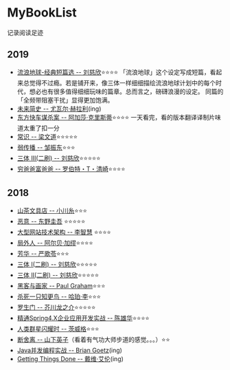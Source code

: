 # MyBookList
记录阅读足迹
## 2019
* [流浪地球-经典短篇选 -- 刘慈欣](https://book.douban.com/subject/3266609/)⭐️⭐️⭐️⭐️ 「流浪地球」这个设定写成短篇，看起来总觉得不过瘾。若是铺开来，像三体一样细细描绘流浪地球计划中的每个时代，想必也有很多值得细细玩味的篇章。总而言之，磅礴浪漫的设定。 同篇的「全频带阻塞干扰」显得更加饱满。
* [未来简史 -- 尤瓦尔·赫拉利](https://book.douban.com/subject/26943161/)(ing)
* [东方快车谋杀案 -- 阿加莎·克里斯蒂](https://book.douban.com/subject/1827374/)⭐️⭐️⭐️⭐️ 一天看完，看的版本翻译译制片味道太重了扣一分
* [常识 -- 梁文道](https://book.douban.com/subject/3344676/)⭐️⭐️⭐️⭐️⭐️
* [弱传播 -- 邹振东](https://book.douban.com/subject/30383755/)⭐️⭐️⭐️
* [三体 III(二刷) -- 刘慈欣](https://book.douban.com/subject/5363767/)⭐️⭐️⭐️⭐️⭐️
* [穷爸爸富爸爸 -- 罗伯特・T・清崎](https://book.douban.com/subject/1033778/)⭐️⭐️⭐️⭐️







## 2018
* [山茶文具店 -- 小川糸](https://book.douban.com/subject/28656614/)⭐️⭐️⭐️
* [恶意 -- 东野圭吾](https://book.douban.com/subject/3646172/) ⭐️⭐️⭐️⭐️⭐️
* [大型网站技术架构 -- 李智慧](https://book.douban.com/subject/25723064/) ⭐️⭐️⭐️⭐️
* [局外人 -- 阿尔贝·加缪](https://book.douban.com/subject/4908885/)⭐️⭐️⭐️⭐️
* [芳华 -- 严歌苓](https://book.douban.com/subject/27010212/)⭐️⭐️⭐️
* [三体 I(二刷) -- 刘慈欣](https://book.douban.com/subject/2567698/)⭐️⭐️⭐️⭐️⭐️
* [三体 II(二刷) -- 刘慈欣](https://book.douban.com/subject/3066477/)⭐️⭐️⭐️⭐️⭐️
* [黑客与画家 -- Paul Graham](https://book.douban.com/subject/6021440/)⭐️⭐️⭐️
* [杀死一只知更鸟 -- 哈珀·李](https://book.douban.com/subject/6781808/)⭐️⭐️⭐️
* [罗生门 -- 芥川龙之介](https://book.douban.com/subject/3136271/)⭐️⭐️⭐️⭐️⭐️
* [精通Spring4.X企业应用开发实战 -- 陈雄华](https://book.douban.com/subject/26952826/)⭐️⭐️⭐️⭐️
* [人类群星闪耀时 -- 茨威格](https://book.douban.com/subject/6538430/)⭐️⭐️⭐️ 
* [断舍离 -- 山下英子](https://book.douban.com/subject/24749465/)（看着有气功大师步道的感觉。。。）⭐️⭐️ 
* [Java并发编程实战 -- Brian Goetz](https://book.douban.com/subject/10484692/)(ing)
* [Getting Things Done -- 戴维·艾伦](https://book.douban.com/subject/1958547/)(ing) 







